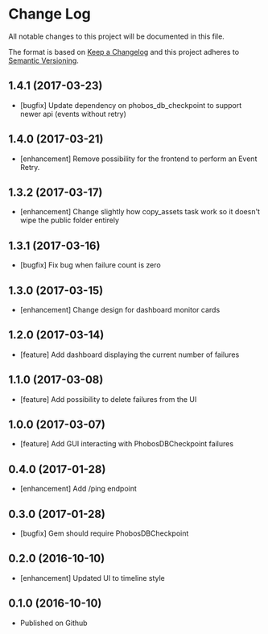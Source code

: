 # Change Log
All notable changes to this project will be documented in this file.

The format is based on [Keep a Changelog](http://keepachangelog.com/)
and this project adheres to [Semantic Versioning](http://semver.org/).

## 1.4.1 (2017-03-23)

- [bugfix] Update dependency on phobos_db_checkpoint to support newer api (events without retry)

## 1.4.0 (2017-03-21)

- [enhancement] Remove possibility for the frontend to perform an Event Retry.

## 1.3.2 (2017-03-17)

- [enhancement] Change slightly how copy_assets task work so it doesn't wipe the public folder entirely

## 1.3.1 (2017-03-16)

- [bugfix] Fix bug when failure count is zero

## 1.3.0 (2017-03-15)

- [enhancement] Change design for dashboard monitor cards

## 1.2.0 (2017-03-14)

- [feature] Add dashboard displaying the current number of failures

## 1.1.0 (2017-03-08)

- [feature] Add possibility to delete failures from the UI

## 1.0.0 (2017-03-07)

- [feature] Add GUI interacting with PhobosDBCheckpoint failures

## 0.4.0 (2017-01-28)

- [enhancement] Add /ping endpoint

## 0.3.0 (2017-01-28)

- [bugfix] Gem should require PhobosDBCheckpoint

## 0.2.0 (2016-10-10)

- [enhancement] Updated UI to timeline style

## 0.1.0 (2016-10-10)

- Published on Github
